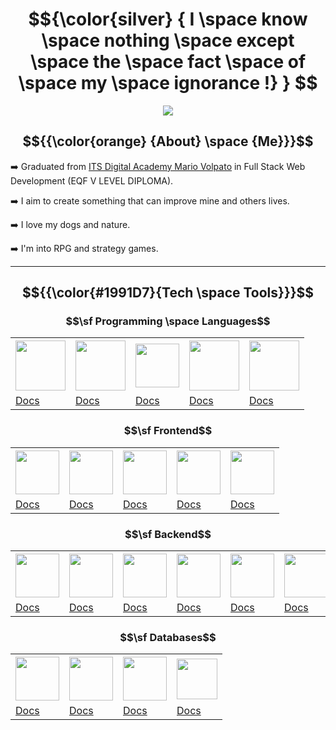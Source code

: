 # $${\color{silver}  { I \space know \space nothing \space except \space the \space fact \space of \space my \space ignorance !} } $$

<p align="center">
  <img src="https://64.media.tumblr.com/9a0b871fb2167a4cb290378340ca0fcf/c6d1989e69679318-a2/s400x600/d0b9e100cff357afd107ce9c2e62c28fa7e8b055.gif">
</p>

## $${{\color{orange} {About} \space {Me}}}$$ 

➡️ Graduated from [ITS Digital Academy Mario Volpato](https://itsdigitalacademy.com/) in Full Stack Web Development (EQF V LEVEL DIPLOMA).

➡️ I aim to create something that can improve mine and others lives.

➡️ I love my dogs and nature.

➡️ I'm into RPG and strategy games.

---


## $${{\color{#1991D7}{Tech \space Tools}}}$$

### $$\sf Programming \space Languages$$

<div align="center" >
  <table>
    <tr>
      <th><a href="https://devdocs.io/typescript/"/><img src="https://upload.wikimedia.org/wikipedia/commons/thumb/4/4c/Typescript_logo_2020.svg/1200px-Typescript_logo_2020.svg.png" height="80"></th>
      <th><a href="https://devdocs.io/javascript/"/><img src="https://upload.wikimedia.org/wikipedia/commons/thumb/6/6a/JavaScript-logo.png/600px-JavaScript-logo.png?20120221235433" height="80"></th>
      <th><a href="https://go.dev/"/>
        <img src="https://www.vhv.rs/dpng/d/279-2797676_golang-mascot-hd-png-download.png" height="70">
      </th>
      <th><a href="https://www.python.org/"/>
        <img src="https://external-content.duckduckgo.com/iu/?u=https%3A%2F%2Fbrandslogos.com%2Fwp-content%2Fuploads%2Fimages%2Flarge%2Fpython-logo.png&f=1&nofb=1&ipt=39cc16672c40162840da8dcd1c88800a75202c6cc67ab02865b303be27d85d58&ipo=images" 
          height="80"></th>
      <th><a href="https://dev.java/learn/"/><img src="https://www.svgrepo.com/show/184143/java.svg" height="80"></th>
    </tr>
    <tr>
      <td><a href="https://devdocs.io/typescript/"/>Docs</a></td>
      <td><a href="https://devdocs.io/javascript/"/>Docs</a></td>
      <td><a href="https://go.dev/"/>Docs</a></td>
      <td><a href="https://www.python.org/"/>Docs</a></td>
      <td><a href="https://dev.java/learn/"/>Docs</a></td>
    </tr>
  </table>
</div>

### $$\sf Frontend$$

<div align="center">
  <table>
    <tr>
      <th><a href="https://nextjs.org/"><img src="https://cdn.worldvectorlogo.com/logos/next-js.svg" height="70"></th>
      <th><a href="https://react.dev/learn"><img src="https://1.bp.blogspot.com/-Nrp96mP5po4/X06uPUMN0rI/AAAAAAAAIHc/4DtHsbQ6NV884IYgWUlaZvPS3xcQM7ymACLcBGAsYHQ/s512/reactjs%2Blogo.png" height="70">
      <th><a href="https://vuejs.org/">
        <img src="https://external-content.duckduckgo.com/iu/?u=https%3A%2F%2Flogospng.org%2Fdownload%2Fvue.js%2Fvue-js-4096.png&f=1&nofb=1&ipt=70648c77d097833955240cf30342002d2113f50951fc92c9a9794467ad45699b&ipo=images" height="70">
      <th><a href="https://en.wikipedia.org/wiki/HTML">
        <img src="https://external-content.duckduckgo.com/iu/?u=https%3A%2F%2Flogos-download.com%2Fwp-content%2Fuploads%2F2017%2F07%2FHTML5_badge.png&f=1&nofb=1&ipt=e7bfba96ae51899026821e78b9e52a36f6477843784eede12df32f7697614170&ipo=images" height="70">
      <th><a href="https://en.wikipedia.org/wiki/CSS">
        <img src="https://external-content.duckduckgo.com/iu/?u=https%3A%2F%2Flogospng.org%2Fdownload%2Fcss-3%2Flogo-css-3-2048.png&f=1&nofb=1&ipt=6c36de23f8d3f57af8485b6ef5a6767cf3bb4f15cea952883e2903de2410eda1&ipo=images" height="70">
    </tr>
    <tr>
      <td><a href="https://nextjs.org/">Docs</a></td>
      <td><a href="https://react.dev/learn">Docs</a></td>
      <td><a href="https://vuejs.org/">Docs</a></td>
      <td><a href="https://en.wikipedia.org/wiki/HTML">Docs</a></td>
      <td><a href="https://en.wikipedia.org/wiki/CSS">Docs</a></td>
    </tr>
  </table>
</div>


### $$\sf Backend$$

<div align="center">
  <table>
    <tr>
      <th><a href="https://nodejs.org/en"/>
        <img src="https://www.liblogo.com/img-logo/no6273w13b-node-js-logo-what-does-it-take-to-support-node-js-esm-the-guild-blog.png" height="70">
      </th>
      <th><a href="https://expressjs.com/"/>
        <img src="https://external-content.duckduckgo.com/iu/?u=https%3A%2F%2Fajeetchaulagain.com%2Fstatic%2F7cb4af597964b0911fe71cb2f8148d64%2F87351%2Fexpress-js.png&f=1&nofb=1&ipt=51a88425a825878bb88a21707236028fcd3843e15d224085fe89c46772e16a8e&ipo=images" height="70">
      </th>
      <th><a href="https://docs.nestjs.com"/>
        <img src="https://tl.vhv.rs/dpng/s/498-4989583_nestjs-logo-hd-png-download.png" height="70">
      </th>
      <th><a href="https://go.dev/"/>
        <img src="https://www.vhv.rs/dpng/d/279-2797676_golang-mascot-hd-png-download.png" height="70">
      </th>
      <th><a href="https://flask.palletsprojects.com/en/stable/"/>
        <img src="https://www.pngkey.com/png/full/98-985032_flask-logo-flask-python-icon.png" height="70">
      </th>
      <th><a href="https://spring.io/"/>
        <img src="https://e7.pngegg.com/pngimages/931/804/png-clipart-spring-framework-software-framework-java-application-framework-web-framework-java-leaf-text.png" height="70">
      </th>
    </tr>
    <tr>
      <td><a href="https://nodejs.org/en">Docs</a></td>
      <td><a href="https://expressjs.com/">Docs</a></td>
      <td><a href="https://docs.nestjs.com">Docs</a></td>
      <td><a href="https://go.dev/">Docs</a></td>
      <td><a href="https://flask.palletsprojects.com/en/stable/">Docs</a></td>
      <td><a href="https://spring.io/">Docs</a></td>
    </tr>
  </table>
</div>

### $$\sf Databases$$

<div align="center">
  <table>
    <tr>
      <th><a href="https://www.postgresql.org/docs/"><img src="https://cdn.icon-icons.com/icons2/2699/PNG/512/postgresql_src_logo_icon_170834.png" height="70"></th>
      <th><a href="https://www.mongodb.com/docs/"><img src="https://cdn.icon-icons.com/icons2/2415/PNG/512/mongodb_original_logo_icon_146424.png" height="70"></th>
      <th><a href="https://www.sqlite.org/">
        <img src="https://www.liblogo.com/img-logo/sq3669s0f9-sqlite-logo-sqlite-logo.png" height="70"></th>
      <th><a href="https://learn.microsoft.com/en-us/sql/sql-server/?view=sql-server-ver16"><img src="https://compassconsult.com/wp-content/uploads/2016/01/SQL-Server-logo.png" height="65"></th>
    </tr>
    <tr>
      <td><a href="https://www.postgresql.org/docs/">Docs</a></td>
      <td><a href="https://www.mongodb.com/docs/">Docs</a></td>
      <td><a href="https://www.sqlite.org/">Docs</a></td>
      <td><a href="https://learn.microsoft.com/en-us/sql/sql-server/?view=sql-server-ver16">Docs</a></td>
    </tr>
  </table>
</div>
